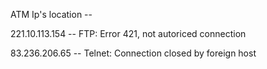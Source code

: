 ATM Ip's location --

221.10.113.154 -- FTP: Error 421, not autoriced connection

83.236.206.65 -- Telnet: Connection closed by foreign host
